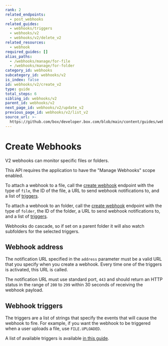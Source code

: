 ```yaml
---
rank: 2
related_endpoints:
  - post_webhooks
related_guides:
  - webhooks/triggers
  - webhooks/v2
  - webhooks/v2/delete_v2
related_resources:
  - webhook
required_guides: []
alias_paths:
  - /webhooks/manage/for-file
  - /webhooks/manage/for-folder
category_id: webhooks
subcategory_id: webhooks/v2
is_index: false
id: webhooks/v2/create_v2
type: guide
total_steps: 6
sibling_id: webhooks/v2
parent_id: webhooks/v2
next_page_id: webhooks/v2/update_v2
previous_page_id: webhooks/v2/list_v2
source_url: >-
  https://github.com/box/developer.box.com/blob/main/content/guides/webhooks/v2/create_v2.md
---
```

# Create Webhooks

V2 webhooks can monitor specific files or folders.

<Message type='warning'>

This API requires the application to have the "Manage Webhooks" scope enabled.

</Message>

To attach a webhook to a file, call the [create webhook][1] endpoint with the
type of `file`, the ID of the file, a URL to send webhook notifications to, and
a list of [triggers][2].

<Samples id='post_webhooks' >

</Samples>

To attach a webhook to an folder, call the [create webhook][1] endpoint with the
type of `folder`, the ID of the folder, a URL to send webhook notifications to,
and a list of [triggers][2].

<Samples id='post_webhooks' variant='for_folder' >

</Samples>

<Message type='notice'>

Webhooks do cascade, so if set on a parent folder it will also watch
subfolders for the selected triggers.

</Message>

## Webhook address

The notification URL specified in the `address` parameter must be a valid URL
that you specify when you create a webhook. Every time one of the triggers is
activated, this URL is called.

The notification URL must use standard port, `443` and should return
an HTTP status in the range of `200` to `299` within 30 seconds of receiving
the webhook payload.

## Webhook triggers

The triggers are a list of strings that specify the events that will cause the
webhook to fire. For example, if you want the webhook to be triggered
when a user uploads a file, use `FILE.UPLOADED`.

A list of available triggers is available [in this guide][2].

[1]: e://post_webhooks
[2]: g://webhooks/triggers